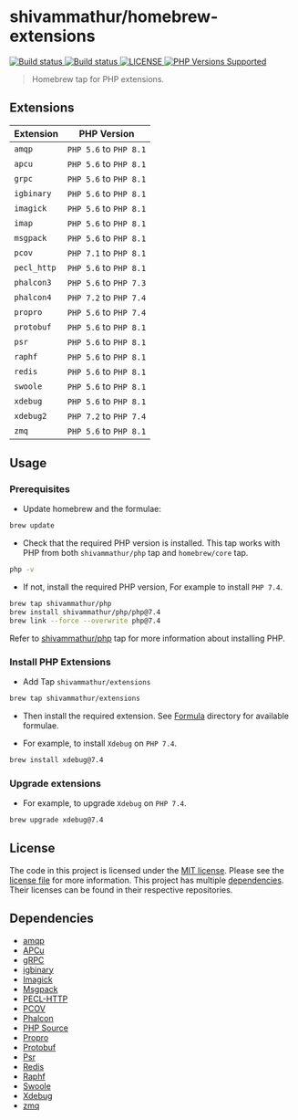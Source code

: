 # shivammathur/homebrew-extensions

<a href="https://github.com/shivammathur/homebrew-extensions" title="Homebrew tap for PHP extensions">
  <img alt="Build status" src="https://github.com/shivammathur/homebrew-extensions/workflows/Build%20Formulae/badge.svg">
</a>
<a href="https://github.com/shivammathur/homebrew-extensions" title="Homebrew tap for PHP extensions">
  <img alt="Build status" src="https://github.com/shivammathur/homebrew-extensions/workflows/Test%20Formulae/badge.svg">
</a>
<a href="https://github.com/shivammathur/homebrew-extensions/blob/master/LICENSE" title="license">
  <img alt="LICENSE" src="https://img.shields.io/badge/license-MIT-428f7e.svg?logo=open%20source%20initiative&logoColor=white&labelColor=555555">
</a>
<a href="https://github.com/shivammathur/homebrew-extensions/tree/master/Formula" title="Formulae for PHP extensions">
  <img alt="PHP Versions Supported" src="https://img.shields.io/badge/php-5.6%20to%208.1-777bb3.svg?logo=php&logoColor=white&labelColor=555555">
</a>

> Homebrew tap for PHP extensions.

## Extensions

|Extension|PHP Version|
|--- |--- |
|`amqp`|`PHP 5.6` to `PHP 8.1`|
|`apcu`|`PHP 5.6` to `PHP 8.1`|
|`grpc`|`PHP 5.6` to `PHP 8.1`|
|`igbinary`|`PHP 5.6` to `PHP 8.1`|
|`imagick`|`PHP 5.6` to `PHP 8.1`|
|`imap`|`PHP 5.6` to `PHP 8.1`|
|`msgpack`|`PHP 5.6` to `PHP 8.1`|
|`pcov`|`PHP 7.1` to `PHP 8.1`|
|`pecl_http`|`PHP 5.6` to `PHP 8.1`|
|`phalcon3`|`PHP 5.6` to `PHP 7.3`|
|`phalcon4`|`PHP 7.2` to `PHP 7.4`|
|`propro`|`PHP 5.6` to `PHP 7.4`|
|`protobuf`|`PHP 5.6` to `PHP 8.1`|
|`psr`|`PHP 5.6` to `PHP 8.1`|
|`raphf`|`PHP 5.6` to `PHP 8.1`|
|`redis`|`PHP 5.6` to `PHP 8.1`|
|`swoole`|`PHP 5.6` to `PHP 8.1`|
|`xdebug`|`PHP 5.6` to `PHP 8.1`|
|`xdebug2`|`PHP 7.2` to `PHP 7.4`|
|`zmq`|`PHP 5.6` to `PHP 8.1`|

## Usage

### Prerequisites

- Update homebrew and the formulae:

```zsh
brew update
```

- Check that the required PHP version is installed. This tap works with PHP from both `shivammathur/php` tap and `homebrew/core` tap.

```zsh
php -v
```
- If not, install the required PHP version, For example to install `PHP 7.4`.

```zsh
brew tap shivammathur/php
brew install shivammathur/php/php@7.4
brew link --force --overwrite php@7.4
```

Refer to [shivammathur/php](https://github.com/shivammathur/homebrew-php) tap for more information about installing PHP.

### Install PHP Extensions

- Add Tap `shivammathur/extensions`
```zsh
brew tap shivammathur/extensions
```

- Then install the required extension. See [Formula](Formula) directory for available formulae.

- For example, to install `Xdebug` on `PHP 7.4`.

```zsh
brew install xdebug@7.4
```

### Upgrade extensions

- For example, to upgrade `Xdebug` on `PHP 7.4`.

```zsh
brew upgrade xdebug@7.4
```

## License

The code in this project is licensed under the [MIT license](http://choosealicense.com/licenses/mit/).
Please see the [license file](LICENSE) for more information. This project has multiple [dependencies](#dependencies "Dependencies for this Homebrew tap"). Their licenses can be found in their respective repositories.

## Dependencies

- [amqp](https://github.com/php-amqp/php-amqp "amqp")
- [APCu](https://github.com/krakjoe/apcu "APCu")
- [gRPC](https://github.com/grpc/grpc "gRPC")
- [igbinary](https://github.com/igbinary/igbinary "igbinary")
- [Imagick](https://github.com/Imagick/imagick "Imagick")
- [Msgpack](https://github.com/msgpack/msgpack-php "Msgpack")
- [PECL-HTTP](https://github.com/m6w6/ext-http.git "PECL-HTTP")
- [PCOV](https://github.com/krakjoe/pcov "PCOV")
- [Phalcon](https://github.com/phalcon/cphalcon "Phalcon")
- [PHP Source](https://github.com/php/php-src "PHP Source")
- [Propro](https://github.com/m6w6/ext-propro "Propro")
- [Protobuf](https://github.com/protocolbuffers/protobuf "protocolbuffers")
- [Psr](https://github.com/jbboehr/php-psr "Psr")
- [Redis](https://github.com/phpredis/phpredis "Redis")
- [Raphf](https://github.com/m6w6/ext-raphf "Raphf")
- [Swoole](https://github.com/swoole/swoole-src "Swoole")
- [Xdebug](https://github.com/xdebug/xdebug "Xdebug")
- [zmq](https://github.com/zeromq/php-zmq "ZMQ")
